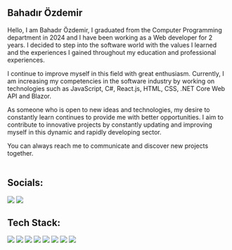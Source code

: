 <h2>Bahadır Özdemir</h2> 
<div>
  Hello, I am Bahadır Özdemir, I graduated from the Computer Programming department in 2024 and I have been working as a Web developer for 2 years. I decided to step into the software world with the values ​​I learned and the experiences I gained throughout my education and professional experiences.

I continue to improve myself in this field with great enthusiasm. Currently, I am increasing my competencies in the software industry by working on technologies such as JavaScript, C#, React.js, HTML, CSS, .NET Core Web API and Blazor.

As someone who is open to new ideas and technologies, my desire to constantly learn continues to provide me with better opportunities. I aim to contribute to innovative projects by constantly updating and improving myself in this dynamic and rapidly developing sector.

You can always reach me to communicate and discover new projects together. <br/><br/>
  

<h2 align="left">Socials:</h2> 
<p align="left">
  <a href="mailto:ozdemirbahaadir@gmail.com" alt="Bahadirozdemirr">
  <img src="https://img.shields.io/badge/-Gmail-FF0000?style=flat-square&labelColor=FF0000&logo=gmail&logoColor=white&link=LINK-DO-SEU-EMAIL" /></a>

  <a href="https://www.linkedin.com/in/bahadır-özdemir-/" alt="bahadır-özdemir-">
  <img src="https://img.shields.io/badge/-Linkedin-0e76a8?style=flat-square&logo=Linkedin&logoColor=white&link=LINK-DO-SEU-LINKEDIN" /></a>
  </a>
</p>  

<h2>Tech Stack: </h2>
<div align="left">

<!-- C# -->
<img src="https://img.shields.io/badge/C%23-%23239120.svg?style=for-the-badge&logo=c-sharp&logoColor=white"/>

<!-- .NET -->
<img src="https://img.shields.io/badge/.NET-%235C2D91.svg?style=for-the-badge&logo=dotnet&logoColor=white"/>

<!-- HTML5 -->
<img src="https://img.shields.io/badge/HTML5-%23E34F26.svg?style=for-the-badge&logo=html5&logoColor=white"/>

<!-- CSS3 -->
<img src="https://img.shields.io/badge/CSS3-%231572B6.svg?style=for-the-badge&logo=css3&logoColor=white"/>

<!-- JavaScript -->
<img src="https://img.shields.io/badge/JavaScript-%23F7DF1E.svg?style=for-the-badge&logo=javascript&logoColor=black"/>

<!-- Bootstrap -->
<img src="https://img.shields.io/badge/Bootstrap-%237952B3.svg?style=for-the-badge&logo=bootstrap&logoColor=white"/>

<!-- React -->
<img src="https://img.shields.io/badge/React-%2361DAFB.svg?style=for-the-badge&logo=react&logoColor=black"/>

<!-- SQL Server -->
<img src="https://img.shields.io/badge/SQL%20Server-%23CC2927.svg?style=for-the-badge&logo=microsoft-sql-server&logoColor=white"/>







</div>
 <br/>
<br/>


